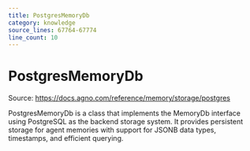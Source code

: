 ```yaml
---
title: PostgresMemoryDb
category: knowledge
source_lines: 67764-67774
line_count: 10
---
```


# PostgresMemoryDb
Source: https://docs.agno.com/reference/memory/storage/postgres



PostgresMemoryDb is a class that implements the MemoryDb interface using PostgreSQL as the backend storage system. It provides persistent storage for agent memories with support for JSONB data types, timestamps, and efficient querying.

<Snippet file="memory-postgres-reference.mdx" />


